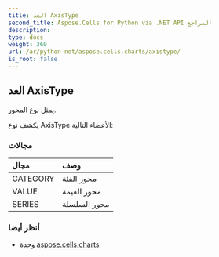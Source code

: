 ```yaml
---
title: العد AxisType
second_title: Aspose.Cells for Python via .NET API المراجع
description:
type: docs
weight: 360
url: /ar/python-net/aspose.cells.charts/axistype/
is_root: false
---
```

##  العد AxisType
يمثل نوع المحور.



يكشف نوع AxisType الأعضاء التالية:

###  مجالات
| مجال| وصف|
| :- | :- |
| CATEGORY | محور الفئة|
| VALUE | محور القيمة|
| SERIES | محور السلسلة|



###  أنظر أيضا
* وحدة [aspose.cells.charts](..)
